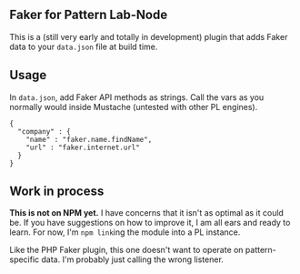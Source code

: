 ## Faker for Pattern Lab-Node

This is a (still very early and totally in development) plugin that adds Faker data to your `data.json` file at build time.

## Usage

In `data.json`, add Faker API methods as strings. Call the vars as you normally would inside Mustache (untested with other PL engines).

```
{
  "company" : {
    "name" : "faker.name.findName",
    "url" : "faker.internet.url"
  }
}
```

## Work in process

**This is not on NPM yet.** I have concerns that it isn't as optimal as it could be. If you have suggestions on how to improve it, I am all ears and ready to learn. For now, I'm `npm link`ing the module into a PL instance.

Like the PHP Faker plugin, this one doesn't want to operate on pattern-specific data. I'm probably just calling the wrong listener.
